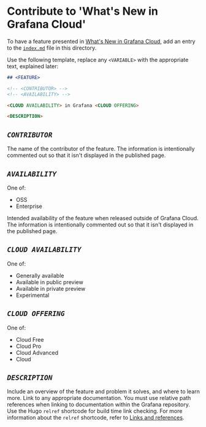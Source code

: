 # Contribute to 'What's New in Grafana Cloud'

To have a feature presented in [What's New in Grafana Cloud](https://grafana.com/docs/grafana-cloud/whatsnew/), add an entry to the [`index.md`](./index.md) file in this directory.

Use the following template, replace any `<VARIABLE>` with the appropriate text, explained later:

```markdown
## <FEATURE>

<!-- <CONTRIBUTOR> -->
<!-- <AVAILABILITY> -->

<CLOUD AVAILABILITY> in Grafana <CLOUD OFFERING>

<DESCRIPTION>
```

## _`CONTRIBUTOR`_

The name of the contributor of the feature.
The information is intentionally commented out so that it isn't displayed in the published page.

## _`AVAILABILITY`_

One of:

- OSS
- Enterprise

Intended availability of the feature when released outside of Grafana Cloud.
The information is intentionally commented out so that it isn't displayed in the published page.

## _`CLOUD AVAILABILITY`_

One of:

- Generally available
- Available in public preview
- Available in private preview
- Experimental

## _`CLOUD OFFERING`_

One of:

- Cloud Free
- Cloud Pro
- Cloud Advanced
- Cloud

## _`DESCRIPTION`_

Include an overview of the feature and problem it solves, and where to learn more.
Link to any appropriate documentation.
You must use relative path references when linking to documentation within the Grafana repository.
Use the Hugo `relref` shortcode for build time link checking.
For more information about the `relref` shortcode, refer to [Links and references](https://grafana.com/docs/writers-toolkit/writing-guide/references/).
